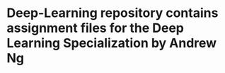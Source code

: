 # Deep-Learning repository contains assignment files for the Deep Learning Specialization by Andrew Ng
